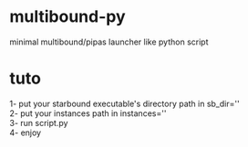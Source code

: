 # multibound-py
minimal multibound/pipas launcher like python script

# tuto
1- put your starbound executable's directory path in sb_dir=''  
2- put your instances path in instances=''  
3- run script.py  
4- enjoy  
